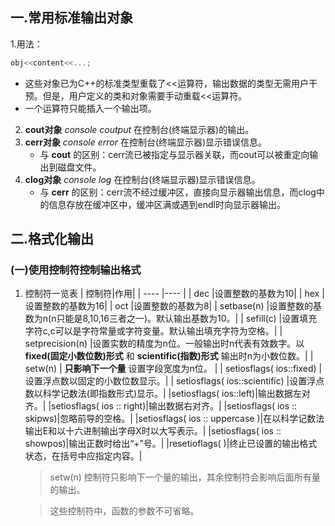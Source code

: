 ## 一.常用标准输出对象
1.用法：
```c++
obj<<content<<...;
```
+	这些对象已为C++的标准类型重载了<<运算符，输出数据的类型无需用户干预。但是，用户定义的类和对象需要手动重载<<运算符。
+	一个运算符只能插入一个输出项。

2.	**cout对象** *console coutput* 在控制台(终端显示器)的输出。
3.	**cerr对象** *console error* 在控制台(终端显示器)显示错误信息。
	+	与 **cout** 的区别：cerr流已被指定与显示器关联，而cout可以被重定向输出到磁盘文件。
4.	**clog对象** *console log* 在控制台(终端显示器)显示错误信息。
    +	与 **cerr** 的区别：cerr流不经过缓冲区，直接向显示器输出信息，而clog中的信息存放在缓冲区中，缓冲区满或遇到endl时向显示器输出。
## 二.格式化输出
### (一)使用控制符控制输出格式
1.	控制符一览表
	|  控制符|作用|
	| ----  |---- |
	|  dec  |设置整数的基数为10|
	|  hex  |设置整数的基数为16|
	|  oct  |设置整数的基数为8|
	|  setbase(n)  |设置整数的基数为n(n只能是8,10,16三者之一)。默认输出基数为10。|
	|  sefill(c)  |设置填充字符c,c可以是字符常量或字符变量。默认输出填充字符为空格。|
	|  setprecision(n)  |设置实数的精度为n位。一般输出时n代表有效数字。以 **fixed(固定小数位数)形式** 和 **scientific(指数)形式** 输出时n为小数位数。|
	|  setw(n)  | **只影响下一个量** 设置字段宽度为n位。 |
	|  setiosflags( ios::fixed)  |设置浮点数以固定的小数位数显示。|
	|  setiosflags( ios::scientific)  |设置浮点数以科学记数法(即指数形式)显示。|
	|setiosflags( ios::left)|输出数据左对齐。|
	|setiosflags( ios :: right)|输出数据右对齐。|
	|setiosflags( ios :: skipws)|忽略前导的空格。|
	|setiosflags( ios :: uppercase )|在以科学记数法输出E和以十六进制输出字母X时以大写表示。|
	|setiosflags( ios :: showpos)|输出正数时给出“+”号。|
	|resetioflags( )|终止已设置的输出格式状态，在括号中应指定内容。|

	>setw(n) 控制符只影响下一个量的输出，其余控制符会影响后面所有量的输出。
	
	>这些控制符中，函数的参数不可省略。